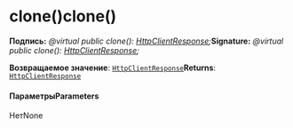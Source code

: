 # <a name="clone"></a><span data-ttu-id="28d7d-101">clone()</span><span class="sxs-lookup"><span data-stu-id="28d7d-101">clone()</span></span>






<span data-ttu-id="28d7d-102">**Подпись:** _@virtual public clone(): [HttpClientResponse](../sp-http/httpclientresponse.md);_</span><span class="sxs-lookup"><span data-stu-id="28d7d-102">**Signature:** _@virtual public clone(): [HttpClientResponse](../sp-http/httpclientresponse.md);_</span></span>

<span data-ttu-id="28d7d-103">**Возвращаемое значение**: [`HttpClientResponse`](../sp-http/httpclientresponse.md)</span><span class="sxs-lookup"><span data-stu-id="28d7d-103">**Returns**: [`HttpClientResponse`](../sp-http/httpclientresponse.md)</span></span>





#### <a name="parameters"></a><span data-ttu-id="28d7d-104">Параметры</span><span class="sxs-lookup"><span data-stu-id="28d7d-104">Parameters</span></span>
<span data-ttu-id="28d7d-105">Нет</span><span class="sxs-lookup"><span data-stu-id="28d7d-105">None</span></span>


